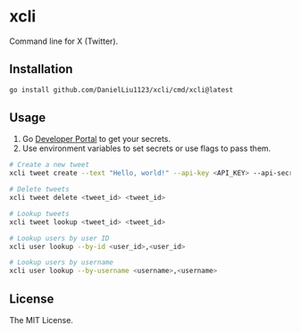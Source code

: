 # xcli

Command line for X (Twitter).

## Installation

```bash
go install github.com/DanielLiu1123/xcli/cmd/xcli@latest
```

## Usage

1. Go [Developer Portal](https://developer.x.com/en/portal/dashboard) to get your secrets.
2. Use environment variables to set secrets or use flags to pass them.

```bash
# Create a new tweet
xcli tweet create --text "Hello, world!" --api-key <API_KEY> --api-secret <API_SECRET> --access-token <ACCESS_TOKEN> --access-secret <ACCESS_SECRET>

# Delete tweets
xcli tweet delete <tweet_id> <tweet_id>

# Lookup tweets
xcli tweet lookup <tweet_id> <tweet_id>

# Lookup users by user ID
xcli user lookup --by-id <user_id>,<user_id>

# Lookup users by username
xcli user lookup --by-username <username>,<username>
```

## License

The MIT License.
